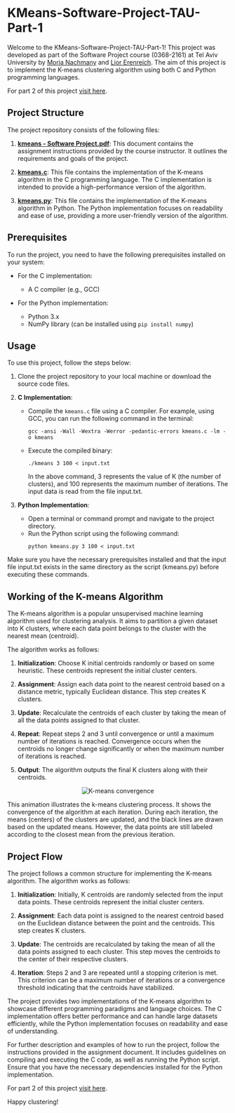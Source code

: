 # KMeans-Software-Project-TAU-Part-1

Welcome to the KMeans-Software-Project-TAU-Part-1! This project was developed as part of the Software Project course (0368-2161) at Tel Aviv University by [Moria Nachmany](https://github.com/MoriaNachmany) and [Lior Erenreich](https://github.com/LiorErenreich). The aim of this project is to implement the K-means clustering algorithm using both C and Python programming languages.

For part 2 of this project [visit here](https://github.com/LiorErenreich/KMeansPlusPlus-Software-Project-TAU-part-2).

## Project Structure

The project repository consists of the following files:

1. [**kmeans - Software Project.pdf**](./kmeans%20-%20Software%20Project.pdf): This document contains the assignment instructions provided by the course instructor. It outlines the requirements and goals of the project.

2. [**kmeans.c**](./kmeans.c): This file contains the implementation of the K-means algorithm in the C programming language. The C implementation is intended to provide a high-performance version of the algorithm.

3. [**kmeans.py**](./kmeans.py): This file contains the implementation of the K-means algorithm in Python. The Python implementation focuses on readability and ease of use, providing a more user-friendly version of the algorithm.

## Prerequisites

To run the project, you need to have the following prerequisites installed on your system:

- For the C implementation:
  - A C compiler (e.g., GCC)
  
- For the Python implementation:
  - Python 3.x
  - NumPy library (can be installed using `pip install numpy`)

## Usage

To use this project, follow the steps below:

1. Clone the project repository to your local machine or download the source code files.

2. **C Implementation**:
   - Compile the `kmeans.c` file using a C compiler. For example, using GCC, you can run the following command in the terminal:
     ```
     gcc -ansi -Wall -Wextra -Werror -pedantic-errors kmeans.c -lm -o kmeans
     ```
   - Execute the compiled binary:
     ```
     ./kmeans 3 100 < input.txt
     ```
     In the above command, 3 represents the value of K (the number of clusters), and 100 represents the maximum number of iterations. The input data is read from the file input.txt.

3. **Python Implementation**:
   - Open a terminal or command prompt and navigate to the project directory.
   - Run the Python script using the following command:
     ```
     python kmeans.py 3 100 < input.txt
     ```
Make sure you have the necessary prerequisites installed and that the input file input.txt exists in the same directory as the script (kmeans.py) before executing these commands.

## Working of the K-means Algorithm

The K-means algorithm is a popular unsupervised machine learning algorithm used for clustering analysis. It aims to partition a given dataset into K clusters, where each data point belongs to the cluster with the nearest mean (centroid).

The algorithm works as follows:

1. **Initialization**: Choose K initial centroids randomly or based on some heuristic. These centroids represent the initial cluster centers.

2. **Assignment**: Assign each data point to the nearest centroid based on a distance metric, typically Euclidean distance. This step creates K clusters.

3. **Update**: Recalculate the centroids of each cluster by taking the mean of all the data points assigned to that cluster.

4. **Repeat**: Repeat steps 2 and 3 until convergence or until a maximum number of iterations is reached. Convergence occurs when the centroids no longer change significantly or when the maximum number of iterations is reached.

5. **Output**: The algorithm outputs the final K clusters along with their centroids.



<div align="center">
    <img src="https://upload.wikimedia.org/wikipedia/commons/e/ea/K-means_convergence.gif" alt="K-means convergence">
</div>



This animation illustrates the k-means clustering process. It shows the convergence of the algorithm at each iteration. During each iteration, the means (centers) of the clusters are updated, and the black lines are drawn based on the updated means. However, the data points are still labeled according to the closest mean from the previous iteration.



## Project Flow

The project follows a common structure for implementing the K-means algorithm. The algorithm works as follows:

1. **Initialization**: Initially, K centroids are randomly selected from the input data points. These centroids represent the initial cluster centers.

2. **Assignment**: Each data point is assigned to the nearest centroid based on the Euclidean distance between the point and the centroids. This step creates K clusters.

3. **Update**: The centroids are recalculated by taking the mean of all the data points assigned to each cluster. This step moves the centroids to the center of their respective clusters.

4. **Iteration**: Steps 2 and 3 are repeated until a stopping criterion is met. This criterion can be a maximum number of iterations or a convergence threshold indicating that the centroids have stabilized.

The project provides two implementations of the K-means algorithm to showcase different programming paradigms and language choices. The C implementation offers better performance and can handle large datasets efficiently, while the Python implementation focuses on readability and ease of understanding.

For further description and examples of how to run the project, follow the instructions provided in the assignment document. It includes guidelines on compiling and executing the C code, as well as running the Python script. Ensure that you have the necessary dependencies installed for the Python implementation.

For part 2 of this project [visit here](https://github.com/LiorErenreich/KMeansPlusPlus-Software-Project-TAU-part-2).

Happy clustering!


